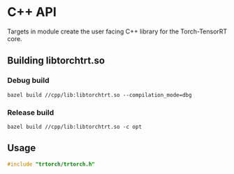 # C++ API

Targets in module create the user facing C++ library for the Torch-TensorRT core.

## Building libtorchtrt.so

### Debug build
``` shell
bazel build //cpp/lib:libtorchtrt.so --compilation_mode=dbg
```

### Release build

``` shell
bazel build //cpp/lib:libtorchtrt.so -c opt
```

## Usage

``` c++
#include "trtorch/trtorch.h"
```
